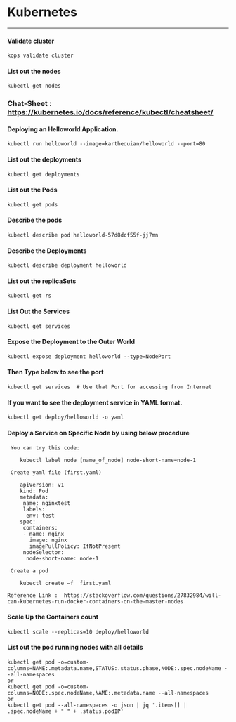 # Kubernetes

------------------------------------------

#### Validate cluster

    kops validate cluster
    
#### List out the nodes

    kubectl get nodes

### Chat-Sheet : https://kubernetes.io/docs/reference/kubectl/cheatsheet/

#### Deploying an Helloworld Application.
    
    kubectl run helloworld --image=karthequian/helloworld --port=80
    
#### List out the deployments

    kubectl get deployments
    
#### List out the Pods

    kubectl get pods
    
#### Describe the pods

    kubectl describe pod helloworld-57d8dcf55f-jj7mn
    
#### Describe the Deployments

    kubectl describe deployment helloworld
    
#### List out the replicaSets

    kubectl get rs

#### List Out the Services

    kubectl get services
    
#### Expose the Deployment to the Outer World
 
    kubectl expose deployment helloworld --type=NodePort
    
#### Then Type below to see the port

    kubectl get services  # Use that Port for accessing from Internet
    
#### If you want to see the deployment service in YAML format.

    kubectl get deploy/helloworld -o yaml
    
#### Deploy a Service on Specific Node by using below procedure

     You can try this code:

        kubectl label node [name_of_node] node-short-name=node-1 
        
     Create yaml file (first.yaml)

        apiVersion: v1
        kind: Pod
        metadata:
         name: nginxtest 
         labels:
          env: test
        spec:
         containers:
         - name: nginx 
           image: nginx 
           imagePullPolicy: IfNotPresent
         nodeSelector: 
          node-short-name: node-1
         
     Create a pod

        kubectl create –f  first.yaml

    Reference Link :  https://stackoverflow.com/questions/27832984/will-can-kubernetes-run-docker-containers-on-the-master-nodes
    
#### Scale Up the Containers count

    kubectl scale --replicas=10 deploy/helloworld
    
#### List out the pod running nodes with all details

    kubectl get pod -o=custom-columns=NAME:.metadata.name,STATUS:.status.phase,NODE:.spec.nodeName --all-namespaces
    or
    kubectl get pod -o=custom-columns=NODE:.spec.nodeName,NAME:.metadata.name --all-namespaces
    or 
    kubectl get pod --all-namespaces -o json | jq '.items[] | .spec.nodeName + " " + .status.podIP'
    
#### 
